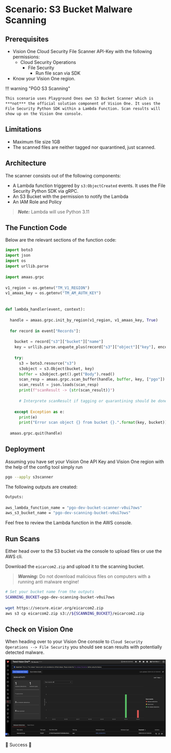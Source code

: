 # Scenario: S3 Bucket Malware Scanning

## Prerequisites

- Vision One Cloud Security File Scanner API-Key with the following permissions:
    - Cloud Security Operations
        - File Security
            - Run file scan via SDK
- Know your Vision One region.

!!! warning "PGO S3 Scanning"

    This scenario uses Playground Ones own S3 Bucket Scanner which is ***not*** the official solution component of Vision One. It uses the File Security Python SDK within a Lambda Function. Scan results will show up on the Vision One console.

## Limitations

- Maximum file size 1GB
- The scanned files are neither tagged nor quarantined, just scanned.

## Architecture

The scanner consists out of the following components:

- A Lambda function triggered by `s3:ObjectCreated` events. It uses the File Security Python SDK via gRPC.
- An S3 Bucket with the permission to notify the Lambda
- An IAM Role and Policy

> ***Note:*** Lambda will use Python 3.11

## The Function Code

Below are the relevant sections of the function code:

```py
import boto3
import json
import os
import urllib.parse

import amaas.grpc

v1_region = os.getenv("TM_V1_REGION")
v1_amaas_key = os.getenv("TM_AM_AUTH_KEY")


def lambda_handler(event, context):

  handle = amaas.grpc.init_by_region(v1_region, v1_amaas_key, True)

  for record in event["Records"]:

    bucket = record["s3"]["bucket"]["name"]
    key = urllib.parse.unquote_plus(record["s3"]["object"]["key"], encoding="utf-8")

    try:
      s3 = boto3.resource("s3")
      s3object = s3.Object(bucket, key)
      buffer = s3object.get().get("Body").read()
      scan_resp = amaas.grpc.scan_buffer(handle, buffer, key, ["pgo"])
      scan_result = json.loads(scan_resp)
      print(f"scanResult -> {str(scan_result)}")

      # Interprete scanResult if tagging or quarantining should be done

    except Exception as e:
      print(e)
      print("Error scan object {} from bucket {}.".format(key, bucket))

  amaas.grpc.quit(handle)
```

## Deployment

Assuming you have set your Vision One API Key and Vision One region with the help of the config tool simply run

```sh
pgo --apply s3scanner
```

The following outputs are created:

```sh
Outputs:

aws_lambda_function_name = "pgo-dev-bucket-scanner-v0ui7ows"
aws_s3_bucket_name = "pgo-dev-scanning-bucket-v0ui7ows"
```

Feel free to review the Lambda function in the AWS console.

## Run Scans

Either head over to the S3 bucket via the console to upload files or use the AWS cli.

Download the `eicarcom2.zip` and upload it to the scanning bucket.

> ***Warning:*** Do not download malicious files on computers with a running anti malware engine!

```sh
# Set your bucket name from the outputs
SCANNING_BUCKET=pgo-dev-scanning-bucket-v0ui7ows

wget https://secure.eicar.org/eicarcom2.zip
aws s3 cp eicarcom2.zip s3://${SCANNING_BUCKET}/eicarcom2.zip
```

## Check on Vision One

When heading over to your Vision One console to `Cloud Security Operations --> File Security` you should see scan results with potentially detected malware.

![alt text](images/s3scanner.png "Console")

🎉 Success 🎉
